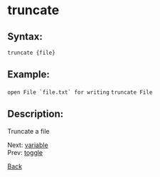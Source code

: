 # truncate

## Syntax:
`truncate {file}`

## Example:
``open File `file.txt` for writing``
`truncate File`

## Description:
Truncate a file

Next: [variable](variable.md)  
Prev: [toggle](toggle.md)

[Back](../../README.md)
